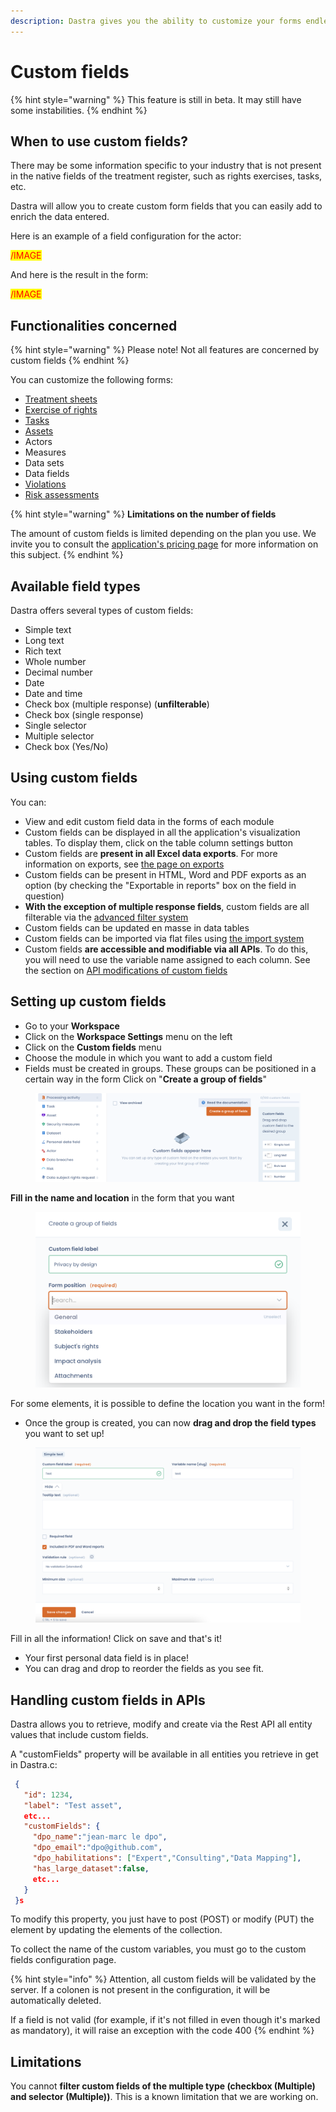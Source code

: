 ```yaml
---
description: Dastra gives you the ability to customize your forms endlessly
---
```


# Custom fields

{% hint style="warning" %}
This feature is still in beta. It may still have some instabilities.
{% endhint %}

## When to use custom fields?

There may be some information specific to your industry that is not present in the native fields of the treatment register, such as rights exercises, tasks, etc.&#x20;

Dastra will allow you to create custom form fields that you can easily add to enrich the data entered.&#x20;

Here is an example of a field configuration for the actor:

<mark style="color:red;">/IMAGE</mark>

And here is the result in the form:

<mark style="color:red;">/IMAGE</mark>

## Functionalities concerned

{% hint style="warning" %}
Please note! Not all features are concerned by custom fields
{% endhint %}

You can customize the following forms:&#x20;

* [Treatment sheets](../editer-le-registre/)&#x20;
* [Exercise of rights](../gerer-les-exercices-des-droits/)&#x20;
* [Tasks](../planifier/)&#x20;
* [Assets](../editer-le-registre/remplir-le-questionnaire/applications.md)&#x20;
* Actors&#x20;
* Measures&#x20;
* Data sets&#x20;
* Data fields&#x20;
* [Violations](../../le-rgpd-en-bref/rgpd-en-bref/violations-de-donnees.md)&#x20;
* [Risk assessments](../risk-management/attach-a-risk-to-a-processing-activity.md)

{% hint style="warning" %}
**Limitations on the number of fields**

The amount of custom fields is limited depending on the plan you use. We invite you to consult the [application's pricing page](https://www.dastra.eu/en/pricing) for more information on this subject.
{% endhint %}

## Available field types

Dastra offers several types of custom fields:&#x20;

* Simple text&#x20;
* Long text&#x20;
* Rich text&#x20;
* Whole number&#x20;
* Decimal number&#x20;
* Date&#x20;
* Date and time&#x20;
* Check box (multiple response) (**unfilterable**)&#x20;
* Check box (single response)&#x20;
* Single selector&#x20;
* Multiple selector&#x20;
* Check box (Yes/No)

## Using custom fields

You can:&#x20;

* View and edit custom field data in the forms of each module&#x20;
* Custom fields can be displayed in all the application's visualization tables. To display them, click on the table column settings button
* Custom fields are **present in all Excel data exports**. For more information on exports, see [the page on exports](../editer-le-registre/upload-your-existing-record.md)&#x20;
* Custom fields can be present in HTML, Word and PDF exports as an option (by checking the "Exportable in reports" box on the field in question)&#x20;
* **With the exception of multiple response fields**, custom fields are all filterable via the [advanced filter system](advanced-filters.md)
* Custom fields can be updated en masse in data tables&#x20;
* Custom fields can be imported via flat files using [the import system](import-your-data-excel-csv.md)&#x20;
* Custom fields **are accessible and modifiable via all APIs**. To do this, you will need to use the variable name assigned to each column. See the section on [API modifications of custom fields](custom-fields.md#handling-custom-fields-in-apis)

## Setting up custom fields

* Go to your **Workspace**
* Click on the **Workspace Settings** menu on the left
* Click on the **Custom fields** menu
* Choose the module in which you want to add a custom field
* Fields must be created in groups. These groups can be positioned in a certain way in the form Click on "**Create a group of fields**"

<figure><img src="../../.gitbook/assets/Capture d’écran 2023-02-17 à 15.06.51.png" alt=""><figcaption></figcaption></figure>

**Fill in the name and location** in the form that you want

<figure><img src="../../.gitbook/assets/Capture d’écran 2023-02-17 à 15.08.23.png" alt=""><figcaption></figcaption></figure>

For some elements, it is possible to define the location you want in the form!&#x20;

* Once the group is created, you can now **drag and drop the field types** you want to set up!

<figure><img src="../../.gitbook/assets/Capture d’écran 2023-02-17 à 15.11.17.png" alt=""><figcaption></figcaption></figure>

Fill in all the information! Click on save and that's it!&#x20;

* Your first personal data field is in place!&#x20;
* You can drag and drop to reorder the fields as you see fit.

## Handling custom fields in APIs

Dastra allows you to retrieve, modify and create via the Rest API all entity values that include custom fields.&#x20;

A "customFields" property will be available in all entities you retrieve in get in Dastra.c:

```json
 {
   "id": 1234,
   "label": "Test asset",
   etc...
   "customFields": {
     "dpo_name":"jean-marc le dpo",
     "dpo_email":"dpo@github.com",
     "dpo_habilitations": ["Expert","Consulting","Data Mapping"],
     "has_large_dataset":false,
     etc...
   }
 }s
```

To modify this property, you just have to post (POST) or modify (PUT) the element by updating the elements of the collection.

To collect the name of the custom variables, you must go to the custom fields configuration page.

{% hint style="info" %}
Attention, all custom fields will be validated by the server. If a colonen is not present in the configuration, it will be automatically deleted.&#x20;

If a field is not valid (for example, if it's not filled in even though it's marked as mandatory), it will raise an exception with the code 400
{% endhint %}

## Limitations

You cannot **filter custom fields of the multiple type (checkbox (Multiple) and selector (Multiple))**. This is a known limitation that we are working on.

